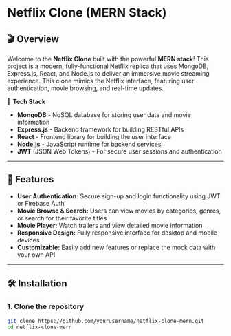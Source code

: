 # Netflix Clone (MERN Stack)

## 🎬 Overview

Welcome to the **Netflix Clone** built with the powerful **MERN stack**! This project is a modern, fully-functional Netflix replica that uses MongoDB, Express.js, React, and Node.js to deliver an immersive movie streaming experience. This clone mimics the Netflix interface, featuring user authentication, movie browsing, and real-time updates.

🚀 **Tech Stack**  
- **MongoDB** - NoSQL database for storing user data and movie information  
- **Express.js** - Backend framework for building RESTful APIs  
- **React** - Frontend library for building the user interface  
- **Node.js** - JavaScript runtime for backend services   
- **JWT** (JSON Web Tokens) - For secure user sessions and authentication

---

## 🌟 Features

- **User Authentication:** Secure sign-up and login functionality using JWT or Firebase Auth  
- **Movie Browse & Search:** Users can view movies by categories, genres, or search for their favorite titles  
- **Movie Player:** Watch trailers and view detailed movie information  
- **Responsive Design:** Fully responsive interface for desktop and mobile devices  
- **Customizable:** Easily add new features or replace the mock data with your own API  


---

## 🛠️ Installation

### 1. Clone the repository

```bash
git clone https://github.com/yourusername/netflix-clone-mern.git
cd netflix-clone-mern
